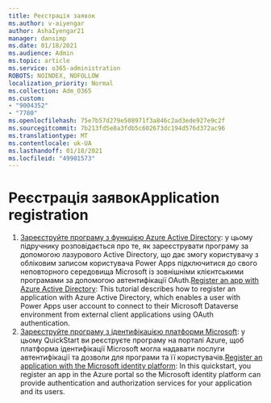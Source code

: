 ```yaml
---
title: Реєстрація заявок
ms.author: v-aiyengar
author: AshaIyengar21
manager: dansimp
ms.date: 01/18/2021
ms.audience: Admin
ms.topic: article
ms.service: o365-administration
ROBOTS: NOINDEX, NOFOLLOW
localization_priority: Normal
ms.collection: Adm_O365
ms.custom:
- "9004352"
- "7780"
ms.openlocfilehash: 75e7b57d279e508971f3a846c2ad3ede927e9c2f
ms.sourcegitcommit: 7b213fd5e8a3fdb5c602673dc194d576d372ac96
ms.translationtype: MT
ms.contentlocale: uk-UA
ms.lasthandoff: 01/18/2021
ms.locfileid: "49901573"
---
```

# <a name="application-registration"></a><span data-ttu-id="d6605-102">Реєстрація заявок</span><span class="sxs-lookup"><span data-stu-id="d6605-102">Application registration</span></span>

1. <span data-ttu-id="d6605-103">[Зареєструйте програму з функцією Azure Active Directory](https://docs.microsoft.com/powerapps/developer/data-platform/walkthrough-register-app-azure-active-directory): у цьому підручнику розповідається про те, як зареєструвати програму за допомогою лазурового Active Directory, що дає змогу користувачу з обліковим записом користувача Power Apps підключитися до свого неповторного середовища Microsoft із зовнішніми клієнтськими програмами за допомогою автентифікації OAuth.</span><span class="sxs-lookup"><span data-stu-id="d6605-103">[Register an app with Azure Active Directory](https://docs.microsoft.com/powerapps/developer/data-platform/walkthrough-register-app-azure-active-directory): This tutorial describes how to register an application with Azure Active Directory, which enables a user with Power Apps user account to connect to their Microsoft Dataverse environment from external client applications using OAuth authentication.</span></span>
1. <span data-ttu-id="d6605-104">[Зареєструйте програму з ідентифікацією платформи Microsoft](https://docs.microsoft.com/azure/active-directory/develop/quickstart-register-app): у цьому QuickStart ви реєструєте програму на порталі Azure, щоб платформа ідентифікації Microsoft могла надавати послуги автентифікації та дозволи для програми та її користувачів.</span><span class="sxs-lookup"><span data-stu-id="d6605-104">[Register an application with the Microsoft identity platform](https://docs.microsoft.com/azure/active-directory/develop/quickstart-register-app): In this quickstart, you register an app in the Azure portal so the Microsoft identity platform can provide authentication and authorization services for your application and its users.</span></span>
